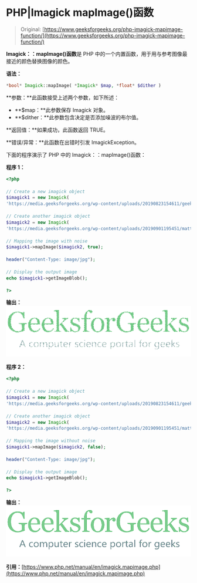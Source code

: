 # PHP|Imagick mapImage()函数

> Original: [https://www.geeksforgeeks.org/php-imagick-mapimage-function/](https://www.geeksforgeeks.org/php-imagick-mapimage-function/)

**Imagick：：mapImage()函数**是 PHP 中的一个内置函数，用于用与参考图像最接近的颜色替换图像的颜色。

**语法：**

```php
*bool* Imagick::mapImage( *Imagick* $map, *float* $dither )
```

**参数：**此函数接受上述两个参数，如下所述：

*   **$map：**此参数保存 Imagick 对象。
*   **$dither：**此参数包含决定是否添加噪波的布尔值。

**返回值：**如果成功，此函数返回 TRUE。

**错误/异常：**此函数在出错时引发 ImagickException。

下面的程序演示了 PHP 中的 Imagick：：mapImage()函数：

**程序 1：**

```php
<?php

// Create a new imagick object
$imagick1 = new Imagick(
'https://media.geeksforgeeks.org/wp-content/uploads/20190823154611/geeksforgeeks24.png');

// Create another imagick object
$imagick2 = new Imagick(
'https://media.geeksforgeeks.org/wp-content/uploads/20190901195451/mattefloodfillimage.png');

// Mapping the image with noise
$imagick1->mapImage($imagick2, true);

header("Content-Type: image/jpg"); 

// Display the output image 
echo $imagick1->getImageBlob();

?>
```

**输出：**
![](img/cae6f5868ff35ee6f5fa8102c7dd9e0f.png)

**程序 2：**

```php
<?php

// Create a new imagick object
$imagick1 = new Imagick(
'https://media.geeksforgeeks.org/wp-content/uploads/20190823154611/geeksforgeeks24.png');

// Create another imagick object
$imagick2 = new Imagick(
'https://media.geeksforgeeks.org/wp-content/uploads/20190901195451/mattefloodfillimage.png');

// Mapping the image without noise
$imagick1->mapImage($imagick2, false);

header("Content-Type: image/jpg"); 

// Display the output image 
echo $imagick1->getImageBlob();

?>
```

**输出：**
![](img/341c23823978a1d065ccbe6e1ba7d6b8.png)

**引用：**[https://www.php.net/manual/en/imagick.mapimage.php](https://www.php.net/manual/en/imagick.mapimage.php)